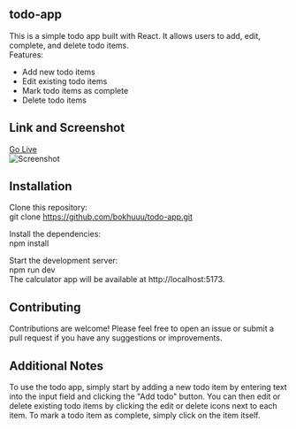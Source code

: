 ## todo-app 
This is a simple todo app built with React. It allows users to add, edit, complete, and delete todo items.  
Features:  
- Add new todo items
- Edit existing todo items
- Mark todo items as complete
- Delete todo items

## Link and Screenshot  
[Go Live](https://todo-app-deployed.netlify.app/)  
![Screenshot](https://github.com/bokhuuu/todo-app.git)

## Installation
Clone this repository:  
git clone https://github.com/bokhuuu/todo-app.git

Install the dependencies:  
npm install

Start the development server:  
npm run dev  
The calculator app will be available at http://localhost:5173. 

## Contributing  
Contributions are welcome! Please feel free to open an issue or submit a pull request if you have any suggestions or improvements.

## Additional Notes  
To use the todo app, simply start by adding a new todo item by entering text into the input field and clicking the "Add todo" button. You can then edit or delete existing todo items by clicking the edit or delete icons next to each item. To mark a todo item as complete, simply click on the item itself.


